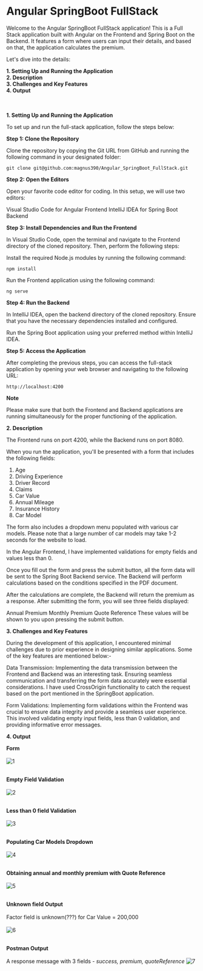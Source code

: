 # Angular SpringBoot FullStack

Welcome to the Angular SpringBoot FullStack application! This is a Full Stack application built with Angular on the Frontend and Spring Boot on the Backend. It features a form where users can input their details, and based on that, the application calculates the premium.

Let's dive into the details:

**1.  Setting Up and Running the Application**<br/>
**2.  Description**<br/>
**3.  Challenges and Key Features**<br/>
**4.  Output**  <br/><br/><br/>

**1.  Setting Up and Running the Application**

To set up and run the full-stack application, follow the steps below:

**Step 1: Clone the Repository**

Clone the repository by copying the Git URL from GitHub and running the following command in your designated folder:

```
git clone git@github.com:magnus390/Angular_SpringBoot_FullStack.git
```

**Step 2: Open the Editors**

Open your favorite code editor for coding. In this setup, we will use two editors:

Visual Studio Code for Angular Frontend
IntelliJ IDEA for Spring Boot Backend

**Step 3: Install Dependencies and Run the Frontend**

In Visual Studio Code, open the terminal and navigate to the Frontend directory of the cloned repository. Then, perform the following steps:

Install the required Node.js modules by running the following command:
```
npm install
```
Run the Frontend application using the following command:

```
ng serve
```

**Step 4: Run the Backend**

In IntelliJ IDEA, open the backend directory of the cloned repository. Ensure that you have the necessary dependencies installed and configured.

Run the Spring Boot application using your preferred method within IntelliJ IDEA.

**Step 5: Access the Application**

After completing the previous steps, you can access the full-stack application by opening your web browser and navigating to the following URL:

```
http://localhost:4200
```

**Note**

Please make sure that both the Frontend and Backend applications are running simultaneously for the proper functioning of the application.


**2.  Description**

The Frontend runs on port 4200, while the Backend runs on port 8080.

When you run the application, you'll be presented with a form that includes the following fields:

1.  Age<br/>
2.  Driving Experience<br/>
3.  Driver Record<br/>
4.  Claims<br/>
5.  Car Value<br/>
6.  Annual Mileage<br/>
7.  Insurance History
8.  Car Model

The form also includes a dropdown menu populated with various car models. Please note that a large number of car models may take 1-2 seconds for the website to load.

In the Angular Frontend, I have implemented validations for empty fields and values less than 0.

Once you fill out the form and press the submit button, all the form data will be sent to the Spring Boot Backend service. The Backend will perform calculations based on the conditions specified in the PDF document.

After the calculations are complete, the Backend will return the premium as a response. After submitting the form, you will see three fields displayed:

Annual Premium
Monthly Premium
Quote Reference
These values will be shown to you upon pressing the submit button.

**3. Challenges and Key Features**

During the development of this application, I encountered minimal challenges due to prior experience in designing similar applications. Some of the key features are mentioned below:-

Data Transmission: Implementing the data transmission between the Frontend and Backend was an interesting task. Ensuring seamless communication and transferring the form data accurately were essential considerations. I have used CrossOrigin functionality to catch the request based on the port mentioned in the SpringBoot application.

Form Validations: Implementing form validations within the Frontend was crucial to ensure data integrity and provide a seamless user experience. This involved validating empty input fields, less than 0 validation, and providing informative error messages.


**4.  Output**

**Form**<br/><br/>
![1](https://github.com/magnus390/Angular_SpringBoot_FullStack/assets/30699194/65d3b836-111d-4969-ae2b-f22348bd663b)  <br/><br/>

**Empty Field Validation**<br/><br/>
![2](https://github.com/magnus390/Angular_SpringBoot_FullStack/assets/30699194/e92a41cc-f383-4b71-8193-90ff71830936)  <br/><br/>

**Less than 0 field Validation**<br/><br/>
![3](https://github.com/magnus390/Angular_SpringBoot_FullStack/assets/30699194/269db96d-0d92-4190-9827-edd93d0ab1c7)  <br/><br/>

**Populating Car Models Dropdown**<br/><br/>
![4](https://github.com/magnus390/Angular_SpringBoot_FullStack/assets/30699194/131e05f5-c5c8-4480-8a61-0c7487c640ac)  <br/><br/>

**Obtaining annual and monthly premium with Quote Reference**<br/><br/>
![5](https://github.com/magnus390/Angular_SpringBoot_FullStack/assets/30699194/85a3440b-a181-43f7-b279-80976dcda5a7)  <br/><br/>

**Unknown field Output**<br/><br/>
Factor field is unknown(???) for Car Value = 200,000<br/><br/>
![6](https://github.com/magnus390/Angular_SpringBoot_FullStack/assets/30699194/08801e95-87f5-4add-a2e8-d77e05f64235)  <br/><br/>

**Postman Output**<br/><br/>
A response message with 3 fields - *success, premium, quoteReference*
![7](https://github.com/magnus390/Angular_SpringBoot_FullStack/assets/30699194/9ddaab38-57dd-4356-abff-5722f6cb2331)

